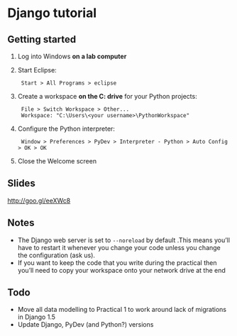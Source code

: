 Django tutorial
===============
Getting started
---------------
1. Log into Windows **on a lab computer**

1. Start Eclipse:
	
        Start > All Programs > eclipse

1. Create a workspace **on the C: drive** for your Python projects:
	
        File > Switch Workspace > Other...
        Workspace: "C:\Users\<your username>\PythonWorkspace"
	
1. Configure the Python interpreter:

        Window > Preferences > PyDev > Interpreter - Python > Auto Config > OK > OK

1. Close the Welcome screen

Slides
------
http://goo.gl/eeXWc8

Notes
-----
* The Django web server is set to ```--noreload``` by default .This means you’ll have to restart it whenever you change your code unless you change the configuration (ask us).
* If you want to keep the code that you write during the practical then you’ll need to copy your workspace onto your network drive at the end

Todo
----
* Move all data modelling to Practical 1 to work around lack of migrations in Django 1.5
* Update Django, PyDev (and Python?) versions 
